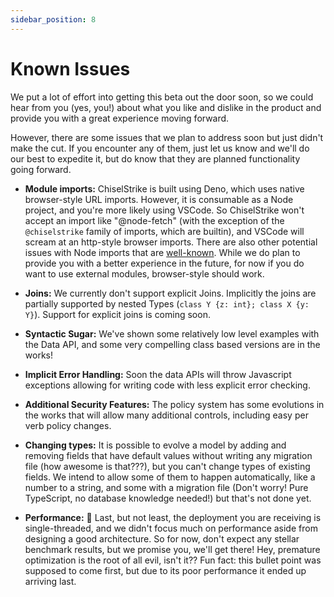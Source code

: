```yaml
---
sidebar_position: 8
---
```

# Known Issues

We put a lot of effort into getting this beta out the door soon, so we could
hear from you (yes, you!) about what you like and dislike in the product and
provide you with a great experience moving forward.

However, there are some issues that we plan to address soon but just didn't
make the cut. If you encounter any of them, just let us know and we'll do our
best to expedite it, but do know that they are planned functionality going forward.

* **Module imports:** ChiselStrike is built using Deno, which uses native browser-style URL
imports. However, it is consumable as a Node project, and you're more likely using VSCode.
So ChiselStrike won't accept an import like "@node-fetch" (with the exception of the `@chiselstrike`
family of imports, which are builtin), and VSCode will scream at an http-style browser imports.
There are also other potential issues with Node imports that are [well-known](https://deno.land/manual@v1.16.3/npm_nodejs/compatibility_mode).
While we do plan to provide you with a better experience in the future, for now if you do
want to use external modules, browser-style should work.

* **Joins:** We currently don't support explicit Joins. Implicitly the joins are partially supported
by nested Types (`class Y {z: int}; class X {y: Y}`). Support for explicit joins is coming soon.

* **Syntactic Sugar:** We've shown some relatively low level examples with the Data API, and some very compelling class based
versions are in the works!

* **Implicit Error Handling:** Soon the data APIs will throw Javascript exceptions allowing for writing code with less explicit error
checking.

* **Additional Security Features:** The policy system has some evolutions in the works that will allow many additional controls, including
easy per verb policy changes.

* **Changing types:** It is possible to evolve a model by adding and removing fields that have
default values without writing any migration file (how awesome is that???), but you can't
change types of existing fields. We intend to allow some of them to happen automatically, like
a number to a string, and some with a migration file (Don't worry! Pure TypeScript, no database knowledge needed!)
but that's not done yet.

* **Performance:** 🐌 Last, but not least, the deployment you are receiving is single-threaded, and we didn't
focus much on performance aside from designing a good architecture. So for now, don't expect any stellar
benchmark results, but we promise you, we'll get there! Hey, premature optimization is the root of all evil, isn't it??
Fun fact: this bullet point was supposed to come first, but due to its poor performance it ended up arriving
last.
